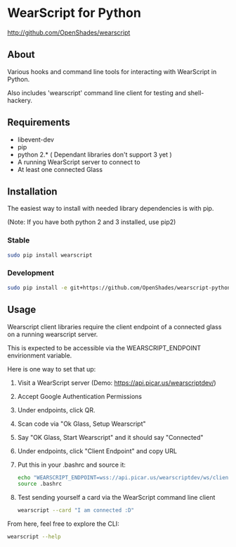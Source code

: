 # WearScript for Python #
<http://github.com/OpenShades/wearscript>

## About ##

Various hooks and command line tools for interacting with WearScript in Python.

Also includes 'wearscript' command line client for testing and shell-hackery.

## Requirements ##

  * libevent-dev 
  * pip
  * python 2.* ( Dependant libraries don't support 3 yet )
  * A running WearScript server to connect to
  * At least one connected Glass

## Installation ##

The easiest way to install with needed library dependencies is with pip.

(Note: If you have both python 2 and 3 installed, use pip2)

### Stable ###

```bash
sudo pip install wearscript
```

### Development ###

```bash
sudo pip install -e git+https://github.com/OpenShades/wearscript-python/#egg=wearscript
```

## Usage ##

Wearscript client libraries require the client endpoint of a connected glass
on a running wearscript server.

This is expected to be accessible via the WEARSCRIPT_ENDPOINT envirionment
variable.

Here is one way to set that up:

1. Visit a WearScript server (Demo: https://api.picar.us/wearscriptdev/)
2. Accept Google Authentication Permissions
3. Under endpoints, click QR.
4. Scan code via "Ok Glass, Setup Wearscript"
5. Say "OK Glass, Start Wearscript" and it should say "Connected"
6. Under endpoints, click "Client Endpoint" and copy URL
7. Put this in your .bashrc and source it:

    ```bash
    echo "WEARSCRIPT_ENDPOINT=wss://api.picar.us/wearscriptdev/ws/client/iHFr9Yuy9Rl9hnsr" >> ~/.bashrc
    source .bashrc
    ```
8. Test sending yourself a card via the WearScript command line client

    ```bash
    wearscript --card "I am connected :D"
    ```

From here, feel free to explore the CLI:

```bash
wearscript --help
```
